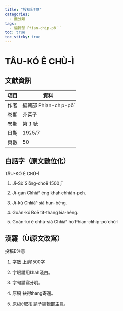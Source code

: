 ```yaml
---
title: "投稿Ê注意"
categories:
  - 無分類
tags:
  - 編輯部 Phian-chip-pō͘͘
toc: true
toc_sticky: true
---
```


# TÂU-KÓ Ê CHÙ-Ì

## 文獻資訊

| 項目 | 資料 |
|---|---|
| 作者 | 編輯部 Phian-chip-pō͘͘ |
| 卷期 | 芥菜子 |
| 卷期 | 第 1 號 |
| 日期 | 1925/7 |
| 頁數 | 50 |

## 白話字（原文數位化）

TÂU-KÓ Ê CHÙ-Ì

1. Jī-Sò͘ Siōng-choē 1500 jī

2. Jī-gán Chhiáⁿ ēng khah chhián-pe̍h.

3. Jī-kù Chhiáⁿ siá hun-bêng.

4. Goân-kó Boē tit-thang kià-hêng.

5. Goân-kó ê chhú-sià Chhiáⁿ hō͘ Phian-chhip-pō͘ chú-ì

## 漢羅（Ùi原文改寫）

投稿Ê注意

1. 字數 上濟1500字

2. 字眼請用khah淺白。

3. 字句請寫分明。

4. 原稿 袂得thang寄還。

5. 原稿ê取捨 請予編輯部主意。
